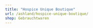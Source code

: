 ```yaml
---
title: "Hospice Unique Boutique"
url: /ashland/hospice-unique-boutique/
shop: Gebrauchtwaren
---
```

